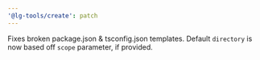 ```yaml
---
'@lg-tools/create': patch
---
```


Fixes broken package.json & tsconfig.json templates.
Default `directory` is now based off `scope` parameter, if provided.